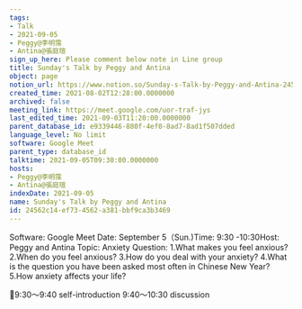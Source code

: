 ```yaml
---
tags:
- Talk
- 2021-09-05
- Peggy@李明霈
- Antina@張庭瑄
sign_up_here: Please comment below note in Line group
title: Sunday's Talk by Peggy and Antina
object: page
notion_url: https://www.notion.so/Sunday-s-Talk-by-Peggy-and-Antina-24562c14ef734562a381bbf9ca3b3469
created_time: 2021-08-02T12:28:00.0000000
archived: false
meeting_link: https://meet.google.com/uor-traf-jys
last_edited_time: 2021-09-03T11:20:00.0000000
parent_database_id: e9339446-880f-4ef0-8ad7-8ad1f507dded
language_level: No limit
software: Google Meet
parent_type: database_id
talktime: 2021-09-05T09:30:00.0000000
hosts:
- Peggy@李明霈
- Antina@張庭瑄
indexDate: 2021-09-05
name: Sunday's Talk by Peggy and Antina
id: 24562c14-ef73-4562-a381-bbf9ca3b3469
---
```


Software: Google Meet
Date: September 5（Sun.)Time: 9:30 -10:30Host: Peggy and Antina Topic: Anxiety
Question:
 1.What makes you feel anxious?2.When do you feel anxious?
3.How do you deal with your anxiety?
4.What is the question you have been asked most often in Chinese New Year?
5.How anxiety affects your life?

📅9:30～9:40 self-introduction 9:40～10:30 discussion





